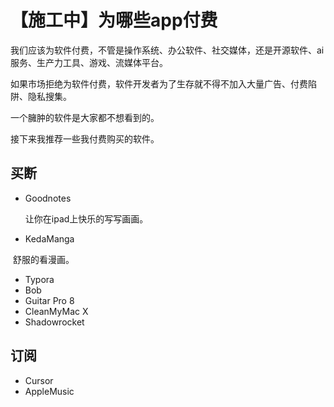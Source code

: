 # 【施工中】为哪些app付费

我们应该为软件付费，不管是操作系统、办公软件、社交媒体，还是开源软件、ai服务、生产力工具、游戏、流媒体平台。

如果市场拒绝为软件付费，软件开发者为了生存就不得不加入大量广告、付费陷阱、隐私搜集。

一个臃肿的软件是大家都不想看到的。

接下来我推荐一些我付费购买的软件。

## 买断

- Goodnotes

  让你在ipad上快乐的写写画画。

- KedaManga

​	舒服的看漫画。

- Typora
- Bob
- Guitar Pro 8
- CleanMyMac X
- Shadowrocket

## 订阅

- Cursor
- AppleMusic

